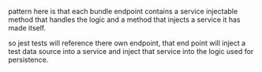pattern here is that each bundle endpoint
contains a service injectable method that handles the logic
and a method that injects a service it has made itself.

so jest tests will reference there own endpoint, 
that end point will inject a test data source into a service
and inject that service into the logic used for persistence.

